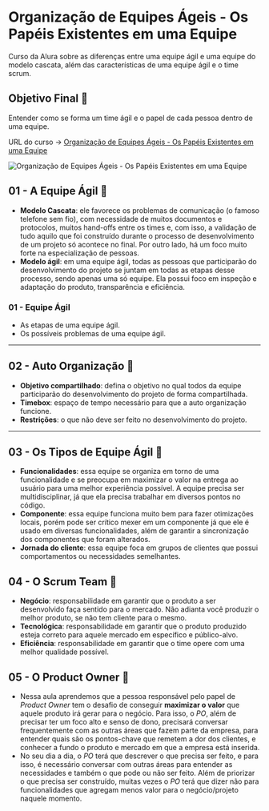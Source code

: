 # Organização de Equipes Ágeis - Os Papéis Existentes em uma Equipe

Curso da Alura sobre as diferenças entre uma equipe ágil e uma equipe do modelo cascata, além das características de uma equipe ágil e o time scrum.

## Objetivo Final &#x1F3AF;

Entender como se forma um time ágil e o papel de cada pessoa dentro de uma equipe.

URL do curso -> [Organização de Equipes Ágeis - Os Papéis Existentes em uma Equipe](https://cursos.alura.com.br/course/organizando-equipes-ageis)

![Organização de Equipes Ágeis - Os Papéis Existentes em uma Equipe](https://www.alura.com.br/assets/api/share/curso-organizando-equipes-ageis.png)

## 01 - A Equipe Ágil &#x1F516;
* **Modelo Cascata**: ele favorece os problemas de comunicação (o famoso telefone sem fio), com necessidade de muitos documentos e protocolos, muitos hand-offs entre os times e, com isso, a validação de tudo aquilo que foi construído durante o processo de desenvolvimento de um projeto só acontece no final. Por outro lado, há um foco muito forte na especialização de pessoas.
* **Modelo ágil**: em uma equipe ágil, todas as pessoas que participarão do desenvolvimento do projeto se juntam em todas as etapas desse processo, sendo apenas uma só equipe. Ela possui foco em inspeção e adaptação do produto, transparência e eficiência.

### 01 - Equipe Ágil
* As etapas de uma equipe ágil.
* Os possíveis problemas de uma equipe ágil.

***

## 02 - Auto Organização &#x1F516;
* **Objetivo compartilhado**: defina o objetivo no qual todos da equipe participarão do desenvolvimento do projeto de forma compartilhada.
* **Timebox**: espaço de tempo necessário para que a auto organização funcione.
* **Restrições**: o que não deve ser feito no desenvolvimento do projeto.

***

## 03 - Os Tipos de Equipe Ágil &#x1F516;
* **Funcionalidades**: essa equipe se organiza em torno de uma funcionalidade e se preocupa em maximizar o valor na entrega ao usuário para uma melhor experiência possível. A equipe precisa ser multidisciplinar, já que ela precisa trabalhar em diversos pontos no código.
* **Componente**: essa equipe funciona muito bem para fazer otimizações locais, porém pode ser crítico mexer em um componente já que ele é usado em diversas funcionalidades, além de garantir a sincronização dos componentes que foram alterados.
* **Jornada do cliente**: essa equipe foca em grupos de clientes que possui comportamentos ou necessidades semelhantes.

## 04 - O Scrum Team &#x1F516;
* **Negócio**: responsabilidade em garantir que o produto a ser desenvolvido faça sentido para o mercado. Não adianta você produzir o melhor produto, se não tem cliente para o mesmo.
* **Tecnológica**: responsabilidade em garantir que o produto produzido esteja correto para aquele mercado em específico e público-alvo.
* **Eficiência**: responsabilidade em garantir que o time opere com uma melhor qualidade possível.

## 05 - O Product Owner &#x1F516;
* Nessa aula aprendemos que a pessoa responsável pelo papel de *Product Owner* tem o desafio de conseguir **maximizar o valor** que aquele produto irá gerar para o negócio. Para isso, o *PO*, além de precisar ter um foco alto e senso de dono, precisará conversar frequentemente com as outras áreas que fazem parte da empresa, para entender quais são os pontos-chave que remetem a dor dos clientes, e conhecer a fundo o produto e mercado em que a empresa está inserida.
* No seu dia a dia, o *PO* terá que descrever o que precisa ser feito, e para isso, é necessário conversar com outras áreas para entender as necessidades e também o que pode ou não ser feito. Além de priorizar o que precisa ser construído, muitas vezes o *PO* terá que dizer não para funcionalidades que agregam menos valor para o negócio/projeto naquele momento.